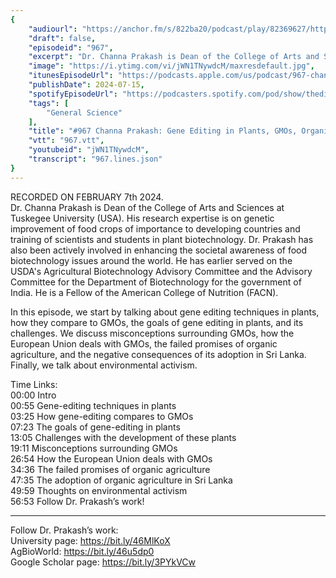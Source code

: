 ```yaml
---
{
	"audiourl": "https://anchor.fm/s/822ba20/podcast/play/82369627/https%3A%2F%2Fd3ctxlq1ktw2nl.cloudfront.net%2Fstaging%2F2024-1-7%2Fd9a82ed2-9ec6-1f0e-120d-0946196c5f14.m4a",
	"draft": false,
	"episodeid": "967",
	"excerpt": "Dr. Channa Prakash is Dean of the College of Arts and Sciences at Tuskegee University (USA). His research expertise is on genetic improvement of food crops of importance to developing countries and training of scientists and students in plant biotechnology. Dr. Prakash has also been actively involved in enhancing the societal awareness of food biotechnology issues around the world. He has earlier served on the USDA's Agricultural Biotechnology Advisory Committee and the Advisory Committee for the Department of Biotechnology for the government of India. He is a Fellow of the American College of Nutrition (FACN).",
	"image": "https://i.ytimg.com/vi/jWN1TNywdcM/maxresdefault.jpg",
	"itunesEpisodeUrl": "https://podcasts.apple.com/us/podcast/967-channa-prakash-gene-editing-in-plants-gmos-organic/id1451347236?i=1000662325439&uo=4",
	"publishDate": 2024-07-15,
	"spotifyEpisodeUrl": "https://podcasters.spotify.com/pod/show/thedissenter/episodes/967-Channa-Prakash-Gene-Editing-in-Plants--GMOs--Organic-Agriculture--and-Environmental-Activism-e2fg7kr",
	"tags": [
		"General Science"
	],
	"title": "#967 Channa Prakash: Gene Editing in Plants, GMOs, Organic Agriculture, and Environmental Activism",
	"vtt": "967.vtt",
	"youtubeid": "jWN1TNywdcM",
	"transcript": "967.lines.json"
}
---
```

RECORDED ON FEBRUARY 7th 2024.  
Dr. Channa Prakash is Dean of the College of Arts and Sciences at Tuskegee University (USA). His research expertise is on genetic improvement of food crops of importance to developing countries and training of scientists and students in plant biotechnology. Dr. Prakash has also been actively involved in enhancing the societal awareness of food biotechnology issues around the world. He has earlier served on the USDA's Agricultural Biotechnology Advisory Committee and the Advisory Committee for the Department of Biotechnology for the government of India. He is a Fellow of the American College of Nutrition (FACN).

In this episode, we start by talking about gene editing techniques in plants, how they compare to GMOs, the goals of gene editing in plants, and its challenges. We discuss misconceptions surrounding GMOs, how the European Union deals with GMOs, the failed promises of organic agriculture, and the negative consequences of its adoption in Sri Lanka. Finally, we talk about environmental activism.

Time Links:  
<time>00:00</time> Intro  
<time>00:55</time> Gene-editing techniques in plants  
<time>03:25</time> How gene-editing compares to GMOs  
<time>07:23</time> The goals of gene-editing in plants  
<time>13:05</time> Challenges with the development of these plants  
<time>19:11</time> Misconceptions surrounding GMOs  
<time>26:54</time> How the European Union deals with GMOs  
<time>34:36</time> The failed promises of organic agriculture  
<time>47:35</time> The adoption of organic agriculture in Sri Lanka  
<time>49:59</time> Thoughts on environmental activism  
<time>56:53</time> Follow Dr. Prakash’s work!

---

Follow Dr. Prakash’s work:  
University page: https://bit.ly/46MlKoX  
AgBioWorld: https://bit.ly/46u5dp0  
Google Scholar page: https://bit.ly/3PYkVCw
